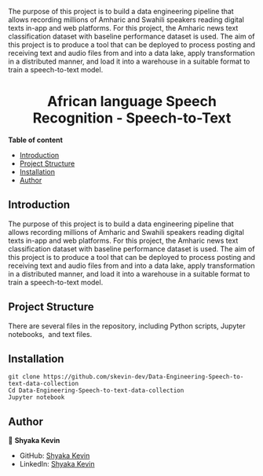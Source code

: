 The purpose of this project is to build a data engineering pipeline that allows recording millions of Amharic and Swahili speakers reading digital texts in-app and web platforms. For this project, the Amharic news text classification dataset with baseline performance dataset is used. 
The aim of this project is to produce a tool that can be deployed to process posting and receiving text and audio files from and into a data lake, apply transformation in a distributed manner, and load it into a warehouse in a suitable format to train a speech-to-text model. 


<h1 align="center">African language Speech Recognition - Speech-to-Text </h1>


**Table of content**

- [Introduction](#Introduction)
- [Project  Structure](#ProjectStructure)
- [Installation](#Installation)
- [Author](#Author)

## Introduction
The purpose of this project is to build a data engineering pipeline that allows recording millions of Amharic and Swahili speakers reading digital texts in-app and web platforms. For this project, the Amharic news text classification dataset with baseline performance dataset is used. 
The aim of this project is to produce a tool that can be deployed to process posting and receiving text and audio files from and into a data lake, apply transformation in a distributed manner, and load it into a warehouse in a suitable format to train a speech-to-text model. 



## Project Structure
There are several files in the repository, including Python scripts, Jupyter notebooks,  and text files. 

## Installation
```
git clone https://github.com/skevin-dev/Data-Engineering-Speech-to-text-data-collection
Cd Data-Engineering-Speech-to-text-data-collection
Jupyter notebook 
```

## Author

👤 **Shyaka Kevin**

- GitHub: [Shyaka Kevin](https://github.com/skevin-dev)
- LinkedIn: [Shyaka Kevin](https://www.linkedin.com/in/shyaka-kevin/)
